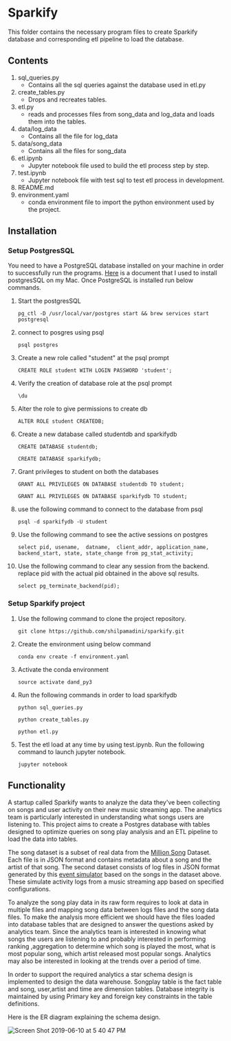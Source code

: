 # Sparkify

This folder contains the necessary program files to create Sparkify database and
corresponding etl pipeline to load the database.

## Contents

1. sql_queries.py
    * Contains all the sql queries against the database used in etl.py
2. create_tables.py
    * Drops and recreates tables.
3. etl.py
    * reads and processes files from song_data and log_data and
      loads them into the tables.
4. data/log_data
    * Contains all the file for log_data
5. data/song_data
    * Contains all the files for song_data
5. etl.ipynb
    * Jupyter notebook file used to build the etl process step by step.
6. test.ipynb
    * Jupyter notebook file with test sql to test etl process in development.
5. README.md
6. environment.yaml
    * conda environment file to import the python environment used by the project.


## Installation

### Setup PostgresSQL

You need to have a PostgreSQL database installed on your machine in
order to successfully run the programs. [Here](https://www.codementor.io/engineerapart/getting-started-with-postgresql-on-mac-osx-are8jcopb) is a document that I used to install postgresSQL on my Mac.
Once PostgreSQL is installed run below  commands.
1. Start the postgresSQL

    ```
    pg_ctl -D /usr/local/var/postgres start && brew services start postgresql
    ```

2. connect to posgres using psql
    ```
    psql postgres
    ```

3. Create a new role called "student" at the psql prompt
    ```
    CREATE ROLE student WITH LOGIN PASSWORD 'student';
    ```

4. Verify the creation of database role at the psql prompt
    ```
    \du
    ```

5. Alter the role to give permissions to create db
    ```
    ALTER ROLE student CREATEDB;
    ```

6. Create a new database called studentdb and sparkifydb
    ```
    CREATE DATABASE studentdb;
    ```
    ```
    CREATE DATABASE sparkifydb;
    ```

7. Grant privileges to student on both the databases
    ```
    GRANT ALL PRIVILEGES ON DATABASE studentdb TO student;
    ```
    ```
    GRANT ALL PRIVILEGES ON DATABASE sparkifydb TO student;
    ```

8. use the following command to connect to the database from psql
    ```
    psql -d sparkifydb -U student
    ```

9. Use the following command to see the active sessions on postgres

    ```
    select pid, usename,  datname,  client_addr, application_name, backend_start, state, state_change from pg_stat_activity;
    ```

10. Use the following command to clear any session from the backend. replace pid with the actual pid obtained in the above sql results.

    ```
    select pg_terminate_backend(pid);
    ```

### Setup  Sparkify project

1. Use the following command to clone the project repository.

    ```
    git clone https://github.com/shilpamadini/sparkify.git
    ```

2. Create the environment using below command

    ```
    conda env create -f environment.yaml
    ```

3. Activate the conda environment

    ```
    source activate dand_py3
    ```

4. Run the following commands in order to load sparkifydb
    ```
    python sql_queries.py
    ```
    ```
    python create_tables.py
    ```
    ```
    python etl.py
    ```


5. Test the etl load at any time by using test.ipynb. Run the following command to launch jupyter notebook.
    ```
    jupyter notebook
    ```


## Functionality

A startup called Sparkify wants to analyze the data they've been collecting on
songs and user activity on their new music streaming app. The analytics team is particularly interested in understanding what songs users are listening to.
This project aims to create a Postgres database with tables designed to optimize
queries on song play analysis and an ETL pipeline to load the data into tables.

The song dataset is a subset of real data from the [Million Song](http://millionsongdataset.com) Dataset. Each file is in JSON format and contains metadata about a song and the artist of that song. The second dataset consists of log files in JSON format generated by this [event simulator](https://github.com/Interana/eventsim) based on the songs in the dataset above. These simulate activity logs from a music streaming app based on specified configurations.

To analyze the song play data in its raw form requires to look at data in multiple files and mapping song data between logs files and the song data files. To make the analysis more efficient we should have the files loaded into database tables that are designed to answer the questions asked by analytics team. Since the analytics team is interested in knowing what songs the users are listening to and probably interested in performing ranking ,aggregation to determine which song is played the most, what is most popular song, which artist released most popular songs. Analytics may also be interested in looking at the trends over a period of time.

In order to support the required analytics a star schema design is implemented to design the data warehouse. Songplay table is the fact table and song, user,artist and time are dimension tables. Database integrity is maintained by using Primary key and foreign key constraints in the table definitions.

Here is the ER diagram explaining the schema design.

![Screen Shot 2019-06-10 at 5 40 47 PM](https://user-images.githubusercontent.com/16230330/59241519-d844a280-8bbc-11e9-894e-0dca550dc6ca.png)
